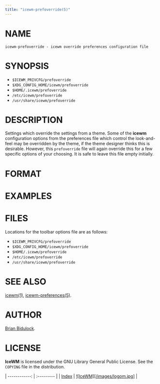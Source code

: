 ```yaml
---
title: "icewm-prefoverride(5)"
---
```

# NAME

    icewm-prefoverride - icewm override preferences configuration file

# SYNOPSIS

- `$ICEWM_PRIVCFG/prefoverride`
- `$XDG_CONFIG_HOME/icewm/prefoverride`
- `$HOME/.icewm/prefoverride`
- `/etc/icewm/prefoverride`
- `/usr/share/icewm/prefoverride`

# DESCRIPTION

Settings which override the settings from a theme.  Some of the **icewm**
configuration options from the preferences file which control the
look-and-feel may be overridden by the theme, if the theme designer
thinks this is desirable.  However, this `prefoverride` file will again
override this for a few specific options of your choosing.  It is safe
to leave this file empty initially.

# FORMAT

# EXAMPLES

# FILES

Locations for the toolbar options file are as follows:

- `$ICEWM_PRIVCFG/prefoverride`
- `$XDG_CONFIG_HOME/icewm/prefoverride`
- `$HOME/.icewm/prefoverride`
- `/etc/icewm/prefoverride`
- `/usr/share/icewm/prefoverride`

# SEE ALSO

[icewm(1)](icewm.md),
[icewm-preferences(5)](icewm-preferences.md).

# AUTHOR

[Brian Bidulock](mailto:bidulock@openss7.org).

# LICENSE

**IceWM** is licensed under the GNU Library General Public License.
See the `COPYING` file in the distribution.

| ------------: | :--------- |
| [Index](/man) | [![IceWM][/images/logom.jpg]](https://ice-wm.org "ice-wm.org") |
